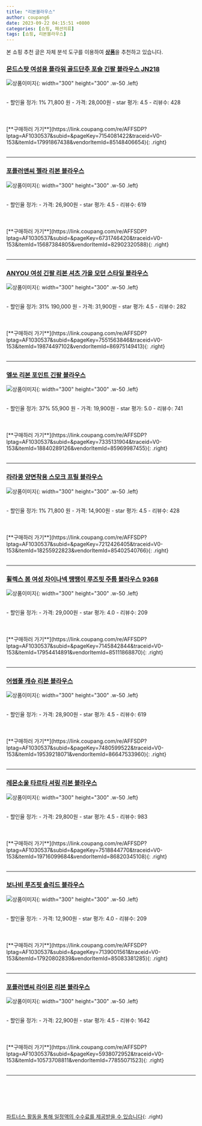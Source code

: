 ```yaml
---
title: "리본블라우스"
author: coupang6
date: 2023-09-22 04:15:51 +0800
categories: [쇼핑, 패션의류]
tags: [쇼핑, 리본블라우스]
---
```


본 쇼핑 추천 글은 자체 분석 도구를 이용하여 [**상품**](https://link.coupang.com/a/bao1ui)을 추천하고 있습니다.

### [몬드스팟 여성용 플라워 골드단추 포슬 긴팔 블라우스 JN218](https://link.coupang.com/re/AFFSDP?lptag=AF1030537&subid=&pageKey=7154081422&traceid=V0-153&itemId=17991867438&vendorItemId=85148406654)

![상품이미지](https://thumbnail9.coupangcdn.com/thumbnails/remote/230x230ex/image/retail/images/2023/02/22/14/6/8ecc5d91-c630-4cd7-8c40-b77b9e5f5947.jpg){: width="300" height="300" .w-50 .left}


<br>
- 할인율 정가: 1%  71,800   원
- 가격: 28,000원
- star 평가: 4.5
- 리뷰수: 428
<br>
<br>
<br>
<br>
[**구매하러 가기**](https://link.coupang.com/re/AFFSDP?lptag=AF1030537&subid=&pageKey=7154081422&traceid=V0-153&itemId=17991867438&vendorItemId=85148406654){: .right}
<br>
<br>

---

### [포플러앤씨 젤라 리본 블라우스](https://link.coupang.com/re/AFFSDP?lptag=AF1030537&subid=&pageKey=6731746420&traceid=V0-153&itemId=15687384805&vendorItemId=82902320588)

![상품이미지](https://thumbnail7.coupangcdn.com/thumbnails/remote/230x230ex/image/rs_quotation_api/fdu2qurj/ded05817c34642c3b9c947569c2b393b.jpg){: width="300" height="300" .w-50 .left}


<br>
- 할인율 정가: 
- 가격: 26,900원
- star 평가: 4.5
- 리뷰수: 619
<br>
<br>
<br>
<br>
[**구매하러 가기**](https://link.coupang.com/re/AFFSDP?lptag=AF1030537&subid=&pageKey=6731746420&traceid=V0-153&itemId=15687384805&vendorItemId=82902320588){: .right}
<br>
<br>

---

### [ANYOU 여성 긴팔 리본 셔츠 가을 모던 스타일 블라우스](https://link.coupang.com/re/AFFSDP?lptag=AF1030537&subid=&pageKey=7551563846&traceid=V0-153&itemId=19874497102&vendorItemId=86975149413)

![상품이미지](https://thumbnail7.coupangcdn.com/thumbnails/remote/230x230ex/image/vendor_inventory/73ae/0d9bdfbabdc4e6611ead0ff91ed799f77825eb6a4b006fbaf29e8ddbacd4.jpg){: width="300" height="300" .w-50 .left}


<br>
- 할인율 정가: 31%  190,000   원
- 가격: 31,900원
- star 평가: 4.5
- 리뷰수: 282
<br>
<br>
<br>
<br>
[**구매하러 가기**](https://link.coupang.com/re/AFFSDP?lptag=AF1030537&subid=&pageKey=7551563846&traceid=V0-153&itemId=19874497102&vendorItemId=86975149413){: .right}
<br>
<br>

---

### [엘쏘 리본 포인트 긴팔 블라우스](https://link.coupang.com/re/AFFSDP?lptag=AF1030537&subid=&pageKey=7335131904&traceid=V0-153&itemId=18840289126&vendorItemId=85969987455)

![상품이미지](https://thumbnail10.coupangcdn.com/thumbnails/remote/230x230ex/image/retail/images/2023/05/15/11/5/d761410c-a42d-40c4-bcca-cedeaf39efd1.jpg){: width="300" height="300" .w-50 .left}


<br>
- 할인율 정가: 37%  55,900   원
- 가격: 19,900원
- star 평가: 5.0
- 리뷰수: 741
<br>
<br>
<br>
<br>
[**구매하러 가기**](https://link.coupang.com/re/AFFSDP?lptag=AF1030537&subid=&pageKey=7335131904&traceid=V0-153&itemId=18840289126&vendorItemId=85969987455){: .right}
<br>
<br>

---

### [라라콩 양면착용 스모크 프릴 블라우스](https://link.coupang.com/re/AFFSDP?lptag=AF1030537&subid=&pageKey=7212426405&traceid=V0-153&itemId=18255922823&vendorItemId=85402540766)

![상품이미지](https://thumbnail8.coupangcdn.com/thumbnails/remote/230x230ex/image/vendor_inventory/0d0d/f92d0c2a15d6e0601565cb6278080720f484f0c492ebee82b0fe76240cd9.jpg){: width="300" height="300" .w-50 .left}


<br>
- 할인율 정가: 1%  71,800   원
- 가격: 14,900원
- star 평가: 4.5
- 리뷰수: 428
<br>
<br>
<br>
<br>
[**구매하러 가기**](https://link.coupang.com/re/AFFSDP?lptag=AF1030537&subid=&pageKey=7212426405&traceid=V0-153&itemId=18255922823&vendorItemId=85402540766){: .right}
<br>
<br>

---

### [휠렉스 봄 여성 차이나넥 땡땡이 루즈핏 주름 블라우스 9368](https://link.coupang.com/re/AFFSDP?lptag=AF1030537&subid=&pageKey=7145842844&traceid=V0-153&itemId=17954414891&vendorItemId=85111868870)

![상품이미지](https://thumbnail7.coupangcdn.com/thumbnails/remote/230x230ex/image/vendor_inventory/a00d/d2f4f144e1797c0668aeb2c8fa3de96d41c2a9b0636980b30ad873520018.jpg){: width="300" height="300" .w-50 .left}


<br>
- 할인율 정가: 
- 가격: 29,000원
- star 평가: 4.0
- 리뷰수: 209
<br>
<br>
<br>
<br>
[**구매하러 가기**](https://link.coupang.com/re/AFFSDP?lptag=AF1030537&subid=&pageKey=7145842844&traceid=V0-153&itemId=17954414891&vendorItemId=85111868870){: .right}
<br>
<br>

---

### [어썸풀 캐슈 리본 블라우스](https://link.coupang.com/re/AFFSDP?lptag=AF1030537&subid=&pageKey=7480599522&traceid=V0-153&itemId=19539218071&vendorItemId=86647533960)

![상품이미지](https://thumbnail9.coupangcdn.com/thumbnails/remote/230x230ex/image/retail/images/7286443522650409-fd3137a4-81d7-4b6a-b292-f43cc68794b7.jpg){: width="300" height="300" .w-50 .left}


<br>
- 할인율 정가: 
- 가격: 28,900원
- star 평가: 4.5
- 리뷰수: 619
<br>
<br>
<br>
<br>
[**구매하러 가기**](https://link.coupang.com/re/AFFSDP?lptag=AF1030537&subid=&pageKey=7480599522&traceid=V0-153&itemId=19539218071&vendorItemId=86647533960){: .right}
<br>
<br>

---

### [레몬소울 타르타 셔링 리본 블라우스](https://link.coupang.com/re/AFFSDP?lptag=AF1030537&subid=&pageKey=7518844770&traceid=V0-153&itemId=19716099684&vendorItemId=86820345108)

![상품이미지](https://thumbnail10.coupangcdn.com/thumbnails/remote/230x230ex/image/rs_quotation_api/m96phxkt/71c831db5c8c406cb6f045fc47e868d2.jpg){: width="300" height="300" .w-50 .left}


<br>
- 할인율 정가: 
- 가격: 29,800원
- star 평가: 4.5
- 리뷰수: 983
<br>
<br>
<br>
<br>
[**구매하러 가기**](https://link.coupang.com/re/AFFSDP?lptag=AF1030537&subid=&pageKey=7518844770&traceid=V0-153&itemId=19716099684&vendorItemId=86820345108){: .right}
<br>
<br>

---

### [보나비 루즈핏 솔리드 블라우스](https://link.coupang.com/re/AFFSDP?lptag=AF1030537&subid=&pageKey=7139001561&traceid=V0-153&itemId=17920802839&vendorItemId=85083381285)

![상품이미지](https://thumbnail7.coupangcdn.com/thumbnails/remote/230x230ex/image/retail/images/2023/02/15/17/9/cd7954eb-aa09-4fc1-815b-7a5588d593e9.jpg){: width="300" height="300" .w-50 .left}


<br>
- 할인율 정가: 
- 가격: 12,900원
- star 평가: 4.0
- 리뷰수: 209
<br>
<br>
<br>
<br>
[**구매하러 가기**](https://link.coupang.com/re/AFFSDP?lptag=AF1030537&subid=&pageKey=7139001561&traceid=V0-153&itemId=17920802839&vendorItemId=85083381285){: .right}
<br>
<br>

---

### [포플러앤씨 라이몬 리본 블라우스](https://link.coupang.com/re/AFFSDP?lptag=AF1030537&subid=&pageKey=5938072952&traceid=V0-153&itemId=10573708811&vendorItemId=77855071523)

![상품이미지](https://thumbnail8.coupangcdn.com/thumbnails/remote/230x230ex/image/rs_quotation_api/wmffsxff/a9ce6872fc794fd09499d00df08ba6c6.jpg){: width="300" height="300" .w-50 .left}


<br>
- 할인율 정가: 
- 가격: 22,900원
- star 평가: 4.5
- 리뷰수: 1642
<br>
<br>
<br>
<br>
[**구매하러 가기**](https://link.coupang.com/re/AFFSDP?lptag=AF1030537&subid=&pageKey=5938072952&traceid=V0-153&itemId=10573708811&vendorItemId=77855071523){: .right}
<br>
<br>

---
<br><br><br><br><br> [파트너스 활동을 통해 일정액의 수수료를 제공받을 수 있습니다](https://link.coupang.com/a/bao1ui){: .right}